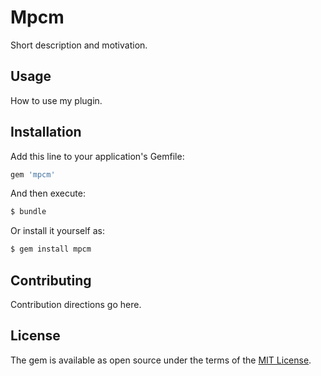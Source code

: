 # Mpcm
Short description and motivation.

## Usage
How to use my plugin.

## Installation
Add this line to your application's Gemfile:

```ruby
gem 'mpcm'
```

And then execute:
```bash
$ bundle
```

Or install it yourself as:
```bash
$ gem install mpcm
```

## Contributing
Contribution directions go here.

## License
The gem is available as open source under the terms of the [MIT License](http://opensource.org/licenses/MIT).
